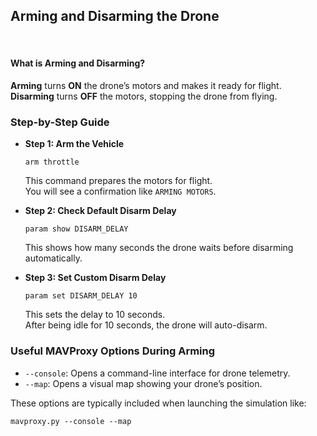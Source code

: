 <h2>Arming and Disarming the Drone</h2>
<br>

<h4>What is Arming and Disarming?</h4>
<p><strong>Arming</strong> turns <strong>ON</strong> the drone’s motors and makes it ready for flight.<br>
<strong>Disarming</strong> turns <strong>OFF</strong> the motors, stopping the drone from flying.</p>

<h3>Step-by-Step Guide</h3>
<ul>
  <li><strong>Step 1: Arm the Vehicle</strong>
    <pre><code>arm throttle</code></pre>
    <p>This command prepares the motors for flight.<br>
    You will see a confirmation like <code>ARMING MOTORS</code>.</p>
  </li>

  <li><strong>Step 2: Check Default Disarm Delay</strong>
    <pre><code>param show DISARM_DELAY</code></pre>
    <p>This shows how many seconds the drone waits before disarming automatically.</p>
  </li>

  <li><strong>Step 3: Set Custom Disarm Delay</strong>
    <pre><code>param set DISARM_DELAY 10</code></pre>
    <p>This sets the delay to 10 seconds.<br>
    After being idle for 10 seconds, the drone will auto-disarm.</p>
  </li>
</ul>

<h3>Useful MAVProxy Options During Arming</h3>
<ul>
  <li><code>--console</code>: Opens a command-line interface for drone telemetry.</li>
  <li><code>--map</code>: Opens a visual map showing your drone’s position.</li>
</ul>

<p>These options are typically included when launching the simulation like:</p>
<pre><code>mavproxy.py --console --map</code></pre>
